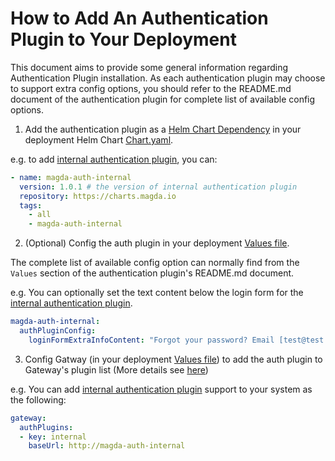 # How to Add An Authentication Plugin to Your Deployment

This document aims to provide some general information regarding Authentication Plugin installation. 
As each authentication plugin may choose to support extra config options, you should refer to the README.md document of the authentication plugin for complete list of available config options.

1. Add the authentication plugin as a [Helm Chart Dependency](https://helm.sh/docs/helm/helm_dependency/) in your deployment Helm Chart [Chart.yaml](https://helm.sh/docs/topics/charts/#chart-dependencies).

e.g. to add [internal authentication plugin](https://github.com/magda-io/magda-auth-internal), you can:

```yaml
- name: magda-auth-internal
  version: 1.0.1 # the version of internal authentication plugin
  repository: https://charts.magda.io
  tags:
    - all
    - magda-auth-internal
```

2. (Optional) Config the auth plugin in your deployment [Values file](https://helm.sh/docs/chart_template_guide/values_files/). 

The complete list of available config option can normally find from the `Values` section of the authentication plugin's README.md document.

e.g. You can optionally set the text content below the login form for the [internal authentication plugin](https://github.com/magda-io/magda-auth-internal).
```yaml
magda-auth-internal:
  authPluginConfig:
    loginFormExtraInfoContent: "Forgot your password? Email [test@test.com](test@test.com)"
```

3. Config Gatway (in your deployment [Values file](https://helm.sh/docs/chart_template_guide/values_files/)) to add the auth plugin to Gateway's plugin list (More details see [here](https://github.com/magda-io/magda/blob/master/deploy/helm/internal-charts/gateway/README.md))

e.g. You can add [internal authentication plugin](https://github.com/magda-io/magda-auth-internal) support to your system as the following:

```yaml
gateway:
  authPlugins:
  - key: internal
    baseUrl: http://magda-auth-internal
```
